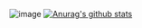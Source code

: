![image](https://user-images.githubusercontent.com/48897151/199874608-27d21bda-48dc-457c-8fb6-a23a7e0750dd.png)
[![Anurag's github stats](https://github-readme-stats.vercel.app/api?username=RadiumAg)](https://github.com/RadiumAg/github-readme-stats)
